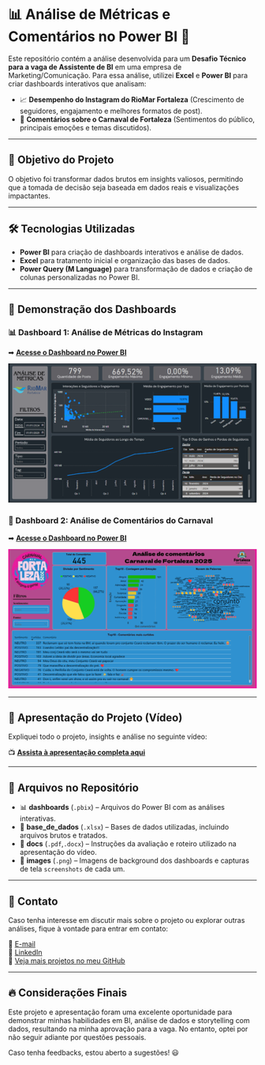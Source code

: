 # 📊 Análise de Métricas e Comentários no Power BI 🚀  

Este repositório contém a análise desenvolvida para um **Desafio Técnico para a vaga de Assistente de BI** em uma empresa de Marketing/Comunicação. Para essa análise, utilizei **Excel** e **Power BI** para criar dashboards interativos que analisam:

- 📈 **Desempenho do Instagram do RioMar Fortaleza** (Crescimento de seguidores, engajamento e melhores formatos de post).  
- 💬 **Comentários sobre o Carnaval de Fortaleza** (Sentimentos do público, principais emoções e temas discutidos).  

---

## 🎯 **Objetivo do Projeto**
O objetivo foi transformar dados brutos em insights valiosos, permitindo que a tomada de decisão seja baseada em dados reais e visualizações impactantes.

---

## 🛠️ **Tecnologias Utilizadas**
- **Power BI** para criação de dashboards interativos e análise de dados.
- **Excel** para tratamento inicial e organização das bases de dados.
- **Power Query (M Language)** para transformação de dados e criação de colunas personalizadas no Power BI.

---

## 📌 **Demonstração dos Dashboards**
### **📊 Dashboard 1: Análise de Métricas do Instagram**
➡ **[Acesse o Dashboard no Power BI](https://app.powerbi.com/view?r=eyJrIjoiN2Q0NGNlNGYtOGIxOS00NzE2LTg1OTYtOWFmNGRhYzM3OTBjIiwidCI6IjQyOTM1YjBlLWVhNjEtNGNhMy1hZTFmLTIxOTRjOTRjYjhjOSJ9)**  

![🖼️ Imagem do Dashboard 1](https://github.com/bielfernandes-data/analise-prefeitura-e-rmf/blob/main/Avalia%C3%A7%C3%A3o%20T%C3%A9cnica%20-%20Assistente%20de%20BI/images/screenshot_metricas_riomar.png)

### **💬 Dashboard 2: Análise de Comentários do Carnaval**
➡ **[Acesse o Dashboard no Power BI](https://app.powerbi.com/view?r=eyJrIjoiNWU1NzgwNDgtMDMyNS00N2VjLTk2ZjQtMWYyNDI4NDQwMGRkIiwidCI6IjQyOTM1YjBlLWVhNjEtNGNhMy1hZTFmLTIxOTRjOTRjYjhjOSJ9)**  

![🖼️ Imagem do Dashboard 2](https://github.com/bielfernandes-data/analise-prefeitura-e-rmf/blob/main/Avalia%C3%A7%C3%A3o%20T%C3%A9cnica%20-%20Assistente%20de%20BI/images/screenshot_comments_prefeitura.png)

---

## 🎥 **Apresentação do Projeto (Vídeo)**
Expliquei todo o projeto, insights e análise no seguinte vídeo:

📺 **[Assista à apresentação completa aqui](https://youtu.be/F3yCjS2g93Q)**

---

## 📂 **Arquivos no Repositório**
- 📊 **dashboards** (`.pbix`) – Arquivos do Power BI com as análises interativas.
- 📂 **base_de_dados** (`.xlsx`) – Bases de dados utilizadas, incluindo arquivos brutos e tratados.
- 📜 **docs** (`.pdf`,`.docx`) – Instruções da avaliação e roteiro utilizado na apresentação do vídeo.
- 📝 **images** (`.png`) – Imagens de background dos dashboards e capturas de tela `screenshots` de cada um.

---

## 🤝 **Contato**  
Caso tenha interesse em discutir mais sobre o projeto ou explorar outras análises, fique à vontade para entrar em contato:  

📧 [E-mail](mailto:gabriel.fernandeshw@gmail.com)  
💼 [LinkedIn](https://www.linkedin.com/in/gabriel-fernandesz/)  
🚀 [Veja mais projetos no meu GitHub](https://github.com/bielfernandes-data)  


---

## 🔥 **Considerações Finais**
Este projeto e apresentação foram uma excelente oportunidade para demonstrar minhas habilidades em BI, análise de dados e storytelling com dados, resultando na minha aprovação para a vaga. No entanto, optei por não seguir adiante por questões pessoais.

Caso tenha feedbacks, estou aberto a sugestões! 😃

